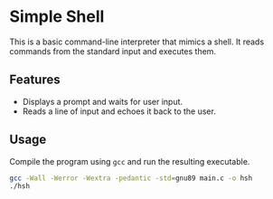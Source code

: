 # Simple Shell

This is a basic command-line interpreter that mimics a shell. It reads commands from the standard input and executes them.

## Features
- Displays a prompt and waits for user input.
- Reads a line of input and echoes it back to the user.

## Usage
Compile the program using `gcc` and run the resulting executable.

```bash
gcc -Wall -Werror -Wextra -pedantic -std=gnu89 main.c -o hsh
./hsh

